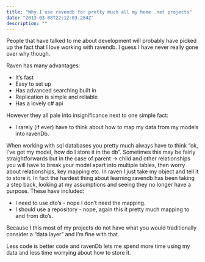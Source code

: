 ```yaml
---
title: "Why I use ravendb for pretty much all my home .net projects"
date: "2013-03-08T22:12:03.284Z"
description: ""
---
```


People that have talked to me about development will probably have picked up the fact that I love working with ravendb. I guess I have never really gone over why though.

Raven has many advantages:

- It’s fast
- Easy to set up
- Has advanced searching built in
- Replication is simple and reliable
- Has a lovely c# api

However they all pale into insignificance next to one simple fact:

- I rarely (if ever) have to think about how to map my data from my models into ravenDb.

When working with sql databases you pretty much always have to think “ok, I’ve got my model, how do I store it in the db”. Sometimes this may be fairly straightforwards but in the case of parent -> child and other relationships you will have to break your model apart into multiple tables, then worry about relationships, key mapping etc. In raven I just take my object and tell it to store it. In fact the hardest thing about learning ravendb has been taking a step back, looking at my assumptions and seeing they no longer have a purpose. These have included:

- I need to use dto’s - nope I don’t need the mapping.
- I should use a repository - nope, again this it pretty much mapping to and from dto’s.

Because I this most of my projects do not have what you would traditionally consider a “data layer” and I’m fine with that.

Less code is better code and ravenDb lets me spend more time using my data and less time worrying about how to store it.
